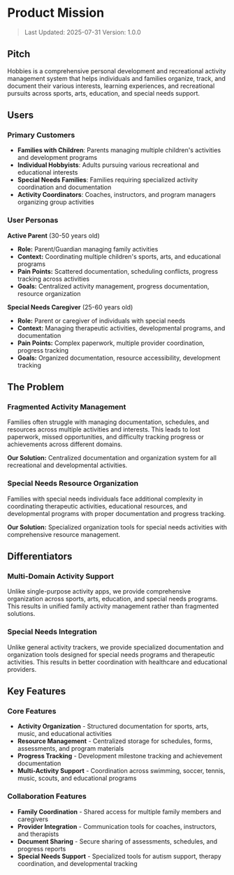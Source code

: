 # Product Mission

> Last Updated: 2025-07-31
> Version: 1.0.0

## Pitch

Hobbies is a comprehensive personal development and recreational activity management system that helps individuals and families organize, track, and document their various interests, learning experiences, and recreational pursuits across sports, arts, education, and special needs support.

## Users

### Primary Customers

- **Families with Children**: Parents managing multiple children's activities and development programs
- **Individual Hobbyists**: Adults pursuing various recreational and educational interests
- **Special Needs Families**: Families requiring specialized activity coordination and documentation
- **Activity Coordinators**: Coaches, instructors, and program managers organizing group activities

### User Personas

**Active Parent** (30-50 years old)
- **Role:** Parent/Guardian managing family activities
- **Context:** Coordinating multiple children's sports, arts, and educational programs
- **Pain Points:** Scattered documentation, scheduling conflicts, progress tracking across activities
- **Goals:** Centralized activity management, progress documentation, resource organization

**Special Needs Caregiver** (25-60 years old)
- **Role:** Parent or caregiver of individuals with special needs
- **Context:** Managing therapeutic activities, developmental programs, and documentation
- **Pain Points:** Complex paperwork, multiple provider coordination, progress tracking
- **Goals:** Organized documentation, resource accessibility, development tracking

## The Problem

### Fragmented Activity Management

Families often struggle with managing documentation, schedules, and resources across multiple activities and interests. This leads to lost paperwork, missed opportunities, and difficulty tracking progress or achievements across different domains.

**Our Solution:** Centralized documentation and organization system for all recreational and developmental activities.

### Special Needs Resource Organization

Families with special needs individuals face additional complexity in coordinating therapeutic activities, educational resources, and developmental programs with proper documentation and progress tracking.

**Our Solution:** Specialized organization tools for special needs activities with comprehensive resource management.

## Differentiators

### Multi-Domain Activity Support

Unlike single-purpose activity apps, we provide comprehensive organization across sports, arts, education, and special needs programs. This results in unified family activity management rather than fragmented solutions.

### Special Needs Integration

Unlike general activity trackers, we provide specialized documentation and organization tools designed for special needs programs and therapeutic activities. This results in better coordination with healthcare and educational providers.

## Key Features

### Core Features

- **Activity Organization** - Structured documentation for sports, arts, music, and educational activities
- **Resource Management** - Centralized storage for schedules, forms, assessments, and program materials
- **Progress Tracking** - Development milestone tracking and achievement documentation
- **Multi-Activity Support** - Coordination across swimming, soccer, tennis, music, scouts, and educational programs

### Collaboration Features

- **Family Coordination** - Shared access for multiple family members and caregivers
- **Provider Integration** - Communication tools for coaches, instructors, and therapists
- **Document Sharing** - Secure sharing of assessments, schedules, and progress reports
- **Special Needs Support** - Specialized tools for autism support, therapy coordination, and developmental tracking